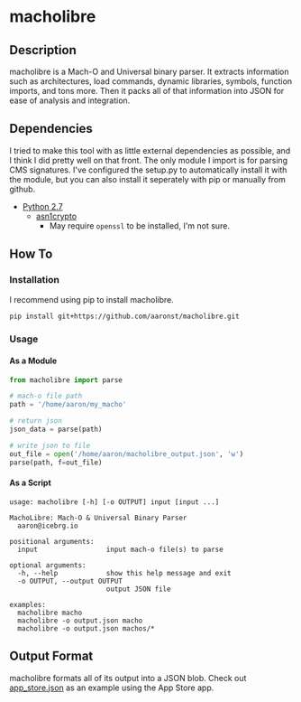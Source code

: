 # macholibre

## Description
macholibre is a Mach-O and Universal binary parser.  It extracts information 
such as architectures, load commands, dynamic libraries, symbols, function 
imports, and tons more.  Then it packs all of that information into JSON for 
ease of analysis and integration.

## Dependencies
I tried to make this tool with as little external dependencies as possible, and
I think I did pretty well on that front.  The only module I import is for
parsing CMS signatures.  I've configured the setup.py to automatically install
it with the module, but you can also install it seperately with pip or manually
from github.
* [Python 2.7](https://www.python.org/download/releases/2.7/)
  - [asn1crypto](https://github.com/wbond/asn1crypto)
    + May require `openssl` to be installed, I'm not sure.

## How To

### Installation
I recommend using pip to install macholibre.
```bash
pip install git+https://github.com/aaronst/macholibre.git
```

### Usage
#### As a Module
```python
from macholibre import parse

# mach-o file path
path = '/home/aaron/my_macho'

# return json
json_data = parse(path)

# write json to file
out_file = open('/home/aaron/macholibre_output.json', 'w')
parse(path, f=out_file)
```

#### As a Script
```
usage: macholibre [-h] [-o OUTPUT] input [input ...]

MachoLibre: Mach-O & Universal Binary Parser
  aaron@icebrg.io

positional arguments:
  input                 input mach-o file(s) to parse

optional arguments:
  -h, --help            show this help message and exit
  -o OUTPUT, --output OUTPUT
                        output JSON file

examples:
  macholibre macho
  macholibre -o output.json macho
  macholibre -o output.json machos/*
```

## Output Format
macholibre formats all of its output into a JSON blob.  Check out
[app_store.json](app_store.json) as an example using the App Store app.

